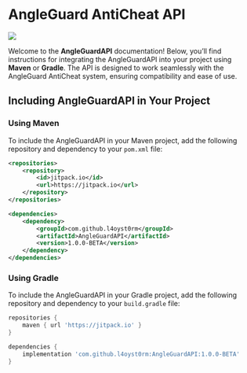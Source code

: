 # AngleGuard AntiCheat API

[![](https://jitpack.io/v/l4oyst0rm/AngleGuardAPI.svg)](https://jitpack.io/#l4oyst0rm/AngleGuardAPI)

Welcome to the **AngleGuardAPI** documentation! Below, you’ll find instructions for integrating the AngleGuardAPI into your project using **Maven** or **Gradle**. The API is designed to work seamlessly with the AngleGuard AntiCheat system, ensuring compatibility and ease of use.

## Including AngleGuardAPI in Your Project

### Using Maven
To include the AngleGuardAPI in your Maven project, add the following repository and dependency to your `pom.xml` file:

```xml
<repositories>
    <repository>
        <id>jitpack.io</id>
        <url>https://jitpack.io</url>
    </repository>
</repositories>

<dependencies>
    <dependency>
        <groupId>com.github.l4oyst0rm</groupId>
        <artifactId>AngleGuardAPI</artifactId>
        <version>1.0.0-BETA</version>
    </dependency>
</dependencies>
```

### Using Gradle
To include the AngleGuardAPI in your Gradle project, add the following repository and dependency to your `build.gradle` file:

```groovy
repositories {
    maven { url 'https://jitpack.io' }
}

dependencies {
    implementation 'com.github.l4oyst0rm:AngleGuardAPI:1.0.0-BETA'
}
```
